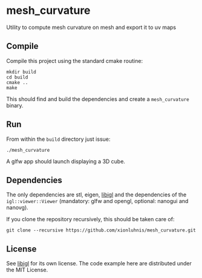 # mesh_curvature
Utility to compute mesh curvature on mesh and export it to uv maps

## Compile

Compile this project using the standard cmake routine:

    mkdir build
    cd build
    cmake ..
    make

This should find and build the dependencies and create a `mesh_curvature` binary.

## Run

From within the `build` directory just issue:

    ./mesh_curvature

A glfw app should launch displaying a 3D cube.

## Dependencies

The only dependencies are stl, eigen, [libigl](libigl.github.io/libigl/) and
the dependencies of the `igl::viewer::Viewer` (mandatory: glfw and
opengl, optional: nanogui and nanovg).

If you clone the repository recursively, this should be taken care of:

    git clone --recursive https://github.com/xionluhnis/mesh_curvature.git


## License

See [libigl](libigl.github.io/libigl/) for its own license.
The code example here are distributed under the MIT License.

